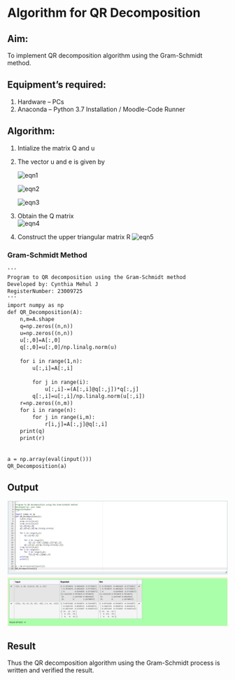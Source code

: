 # Algorithm for QR Decomposition
## Aim:
To implement QR decomposition algorithm using the Gram-Schmidt method.
## Equipment’s required:
1.	Hardware – PCs
2.	Anaconda – Python 3.7 Installation / Moodle-Code Runner
## Algorithm:
1.	Intialize the matrix Q and u
2.	The vector u and e is given by

    ![eqn1](./ex4.jpg)

    ![eqn2](./ex6.jpg)

    ![eqn3](./ex3.jpg)

3.	Obtain the Q matrix   
    ![eqn4](./ex1.jpg)
4.	Construct the upper triangular matrix R
    ![eqn5](./ex2.jpg)




### Gram-Schmidt Method
```
''' 
Program to QR decomposition using the Gram-Schmidt method
Developed by: Cynthia Mehul J
RegisterNumber: 23009725
'''
import numpy as np
def QR_Decomposition(A):
    n,m=A.shape
    q=np.zeros((n,n))
    u=np.zeros((n,n))
    u[:,0]=A[:,0]
    q[:,0]=u[:,0]/np.linalg.norm(u)
    
    for i in range(1,n):
        u[:,i]=A[:,i]
        
        for j in range(i):
            u[:,i]-=(A[:,i]@q[:,j])*q[:,j] 
        q[:,i]=u[:,i]/np.linalg.norm(u[:,i])
    r=np.zeros((n,m))
    for i in range(n):
        for j in range(i,m):
            r[i,j]=A[:,j]@q[:,i]
    print(q)
    print(r)
    
    
a = np.array(eval(input()))
QR_Decomposition(a)
```

## Output
![label](/Output%20QR.jpg)

## Result
Thus the QR decomposition algorithm using the Gram-Schmidt process is written and verified the result.